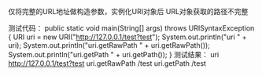 仅将完整的URL地址做构造参数，实例化URI对象后
URL对象获取的路径不完整

测试代码：
    public static void main(String[] args) throws URISyntaxException {
        URI uri = new URI("http://127.0.0.1/test?test");
        System.out.println("uri " + uri);
        System.out.println("uri.getRawPath " + uri.getRawPath());
        System.out.println("uri.getPath " + uri.getPath());
    }
测试结果：
    uri http://127.0.0.1/test?test
    uri.getRawPath /test
    uri.getPath /test
    